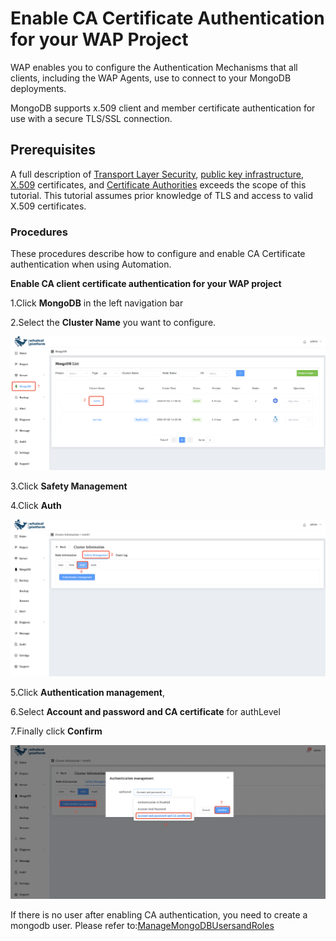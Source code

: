 # Enable CA Certificate Authentication for your WAP Project

WAP enables you to configure the Authentication Mechanisms that all clients, including the WAP Agents, use to connect to your MongoDB deployments. 

MongoDB supports x.509 client and member certificate authentication for use with a secure TLS/SSL connection. 

## Prerequisites

A full description of [Transport Layer Security](https://en.wikipedia.org/wiki//Transport_Layer_Security?oldid=822395560), [public key infrastructure](https://en.wikipedia.org/wiki//Public_key_infrastructure?oldid=821842572), [X.509](https://tools.ietf.org/html/5280) certificates, and [Certificate Authorities](https://en.wikipedia.org/wiki//Certificate_authority?oldid=821423246) exceeds the scope of this tutorial. This tutorial assumes prior knowledge of TLS and access to valid X.509 certificates.



### Procedures

These procedures describe how to configure and enable CA Certificate authentication when using Automation. 

**Enable CA client certificate authentication for your WAP project**

1.Click **MongoDB** in the left navigation bar

2.Select the **Cluster Name** you want to configure.

![03-EnableX509Authentication](../../../images/whaleal-platform-Images/08-security/03-EnableX509Authentication.png)

3.Click **Safety Management**

4.Click **Auth**

![03-EnableX509Authentication1](../../../images/whaleal-platform-Images/08-security/03-EnableX509Authentication1.png)

5.Click **Authentication management**,

6.Select **Account and password and CA certificate** for authLevel

7.Finally click **Confirm**

![03-EnableX509Authentication2](../../../images/whaleal-platform-Images/08-security/03-EnableX509Authentication2.png)



If there is no user after enabling CA authentication, you need to create a mongodb user. Please refer to:[ManageMongoDBUsersandRoles](04-manage-mongodb-users-and-roles.md)
